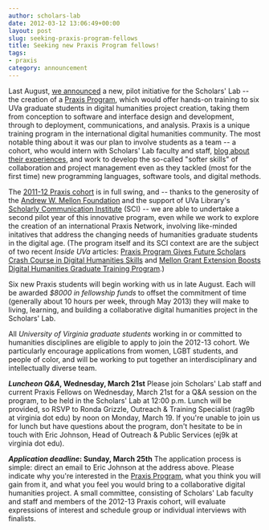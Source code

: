 ```yaml
---
author: scholars-lab
date: 2012-03-12 13:06:49+00:00
layout: post
slug: seeking-praxis-program-fellows
title: Seeking new Praxis Program fellows!
tags:
- praxis
category: announcement
---
```


Last August, [we announced](https://scholarslab.org/blog/announcing-the-praxis-program/) a new, pilot initiative for the Scholars' Lab -- the creation of a [Praxis Program](https://praxis.scholarslab.org), which would offer hands-on training to six UVa graduate students in digital humanities project creation, taking them from conception to software and interface design and development, through to deployment, communications, and analysis. Praxis is a unique training program in the international digital humanities community. The most notable thing about it was our plan to involve students as a team -- a cohort, who would intern with Scholars' Lab faculty and staff, [blog about their experiences](https://scholarslab.org/category/praxis-program/), and work to develop the so-called "softer skills" of collaboration and project management even as they tackled (most for the first time) new programming languages, software tools, and digital methods.

The [2011-12 Praxis cohort](https://praxis.scholarslab.org/people.html) is in full swing, and -- thanks to the generosity of the [Andrew W. Mellon Foundation](http://mellon.org) and the support of UVa Library's [Scholarly Communication Institute](http://uvasci.org/current-work/) (SCI) -- we are able to undertake a second pilot year of this innovative program, even while we work to explore the creation of an international Praxis Network, involving like-minded initatives that address the changing needs of humanities graduate students in the digital age. (The program itself and its SCI context are are the subject of two recent _Inside UVa_ articles: [Praxis Program Gives Future Scholars Crash Course in Digital Humanities Skills](http://www.virginia.edu/uvatoday/newsRelease.php?id=16214) and [Mellon Grant Extension Boosts Digital Humanities Graduate Training Program](http://www.virginia.edu/uvatoday/newsRelease.php?id=17359).)

Six new Praxis students will begin working with us in late August. Each will be awarded _$8000 in fellowship funds_ to offset the commitment of time (generally about 10 hours per week, through May 2013) they will make to living, learning, and building a collaborative digital humanities project in the Scholars' Lab.

All _University of Virginia graduate students_ working in or committed to humanities disciplines are eligible to apply to join the 2012-13 cohort. We particularly encourage applications from women, LGBT students, and people of color, and will be working to put together an interdisciplinary and intellectually diverse team.

**_Luncheon Q&A_, Wednesday, March 21st**
Please join Scholars' Lab staff and current Praxis Fellows on Wednesday, March 21st for a Q&A session on the program, to be held in the Scholars' Lab at 12:00 p.m. Lunch will be provided, so RSVP to Ronda Grizzle, Outreach & Training Specialist (rag9b at virginia dot edu) by noon on Monday, March 19. If you're unable to join us for lunch but have questions about the program, don't hesitate to be in touch with Eric Johnson, Head of Outreach & Public Services (ej9k at virginia dot edu).

**_Application deadline_: Sunday, March 25th**
The application process is simple: direct an email to Eric Johnson at the address above. Please indicate why you're interested in the [Praxis Program](https://praxis.scholarslab.org/), what you think you will gain from it, and what you feel you would bring to a collaborative digital humanities project. A small committee, consisting of Scholars' Lab faculty and staff and members of the 2012-13 Praxis cohort, will evaluate expressions of interest and schedule group or individual interviews with finalists.
